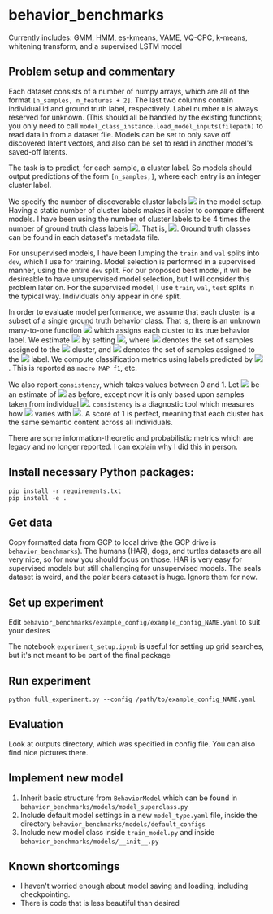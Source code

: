 # behavior_benchmarks

Currently includes: GMM, HMM, es-kmeans, VAME, VQ-CPC, k-means, whitening transform, and a supervised LSTM model

## Problem setup and commentary

Each dataset consists of a number of numpy arrays, which are all of the format `[n_samples, n_features + 2]`. The last two columns contain individual id and ground truth label, respectively. Label number `0` is always reserved for unknown. (This should all be handled by the existing functions; you only need to call `model_class_instance.load_model_inputs(filepath)` to read data in from a dataset file. Models can be set to only save off discovered latent vectors, and also can be set to read in another model's saved-off latents.

The task is to predict, for each sample, a cluster label. So models should output predictions of the form `[n_samples,]`, where each entry is an integer cluster label.

We specify the number of discoverable cluster labels <img src="https://render.githubusercontent.com/render/math?math=M"> in the model setup. Having a static number of cluster labels makes it easier to compare different models. I have been using the number of cluster labels to be 4 times the number of ground truth class labels <img src="https://render.githubusercontent.com/render/math?math=N">. That is, <img src="https://render.githubusercontent.com/render/math?math=M = 4N">. Ground truth classes can be found in each dataset's metadata file.

For unsupervised models, I have been lumping the `train` and `val` splits into `dev`, which I use for training. Model selection is performed in a supervised manner, using the entire `dev` split. For our proposed best model, it will be desireable to have unsupervised model selection, but I will consider this problem later on. For the supervised model, I use `train`, `val`, `test` splits in the typical way. Individuals only appear in one split.

In order to evaluate model performance, we assume that each cluster is a subset of a single ground truth behavior class. That is, there is an unknown many-to-one function <img src="https://render.githubusercontent.com/render/math?math=F\colon \{1,\dots, M\} \to \{1,\dots, N\}"> which assigns each cluster to its true behavior label. We estimate <img src="https://render.githubusercontent.com/render/math?math=F"> by setting <img src="https://render.githubusercontent.com/render/math?math=\hat{F}(i) = \text{argmax}_j |c_i \cap l_j|">, where <img src="https://render.githubusercontent.com/render/math?math=c_i"> denotes the set of samples assigned to the <img src="https://render.githubusercontent.com/render/math?math=i^{th}"> cluster, and <img src="https://render.githubusercontent.com/render/math?math=l_j"> denotes the set of samples assigned to the <img src="https://render.githubusercontent.com/render/math?math=j^{th}"> label. We compute classification metrics using labels predicted by <img src="https://render.githubusercontent.com/render/math?math=\hat{F}">. This is reported as `macro MAP f1`, etc.

We also report `consistency`, which takes values between 0 and 1. Let <img src="https://render.githubusercontent.com/render/math?math=\hat{F}_k"> be an estimate of <img src="https://render.githubusercontent.com/render/math?math=F"> as before, except now it is only based upon samples taken from individual <img src="https://render.githubusercontent.com/render/math?math=k">. `consistency` is a diagnostic tool which measures how <img src="https://render.githubusercontent.com/render/math?math=\hat{F}_k"> varies with <img src="https://render.githubusercontent.com/render/math?math=k">. A score of 1 is perfect, meaning that each cluster has the same semantic content across all individuals.

There are some information-theoretic and probabilistic metrics which are legacy and no longer reported. I can explain why I did this in person.

## Install necessary Python packages:

```
pip install -r requirements.txt
pip install -e .
```

## Get data

Copy formatted data from GCP to local drive (the GCP drive is `behavior_benchmarks`). The humans (HAR), dogs, and turtles datasets are all very nice, so for now you should focus on those. HAR is very easy for supervised models but still challenging for unsupervised models. The seals dataset is weird, and the polar bears dataset is huge. Ignore them for now.

## Set up experiment

Edit `behavior_benchmarks/example_config/example_config_NAME.yaml` to suit your desires

The notebook `experiment_setup.ipynb` is useful for setting up grid searches, but it's not meant to be part of the final package

## Run experiment

`python full_experiment.py --config /path/to/example_config_NAME.yaml`

## Evaluation

Look at outputs directory, which was specified in config file. You can also find nice pictures there.

## Implement new model

1. Inherit basic structure from `BehaviorModel` which can be found in `behavior_benchmarks/models/model_superclass.py`
2. Include default model settings in a new `model_type.yaml` file, inside the directory `behavior_benchmarks/models/default_configs`
3. Include new model class inside `train_model.py` and inside `behavior_benchmarks/models/__init__.py`

## Known shortcomings

- I haven't worried enough about model saving and loading, including checkpointing.
- There is code that is less beautiful than desired
